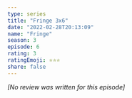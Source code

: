 ```yaml
---
type: series
title: "Fringe 3x6"
date: "2022-02-28T20:13:09"
name: "Fringe"
season: 3
episode: 6
rating: 3
ratingEmoji: ⭐️⭐️⭐️
share: false
---
```


_[No review was written for this episode]_
